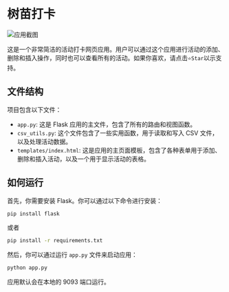 # 树苗打卡

![应用截图](https://xueheng.site:10001/-RF9kvmXtH7/%E6%88%AA%E5%B1%8F2023-06-10%2022.39.17.png)

这是一个非常简洁的活动打卡网页应用。用户可以通过这个应用进行活动的添加、删除和插入操作，同时也可以查看所有的活动。如果你喜欢，请点击`⭐️Star`以示支持。

## 文件结构

项目包含以下文件：

- `app.py`: 这是 Flask 应用的主文件，包含了所有的路由和视图函数。
- `csv_utils.py`: 这个文件包含了一些实用函数，用于读取和写入 CSV 文件，以及处理活动数据。
- `templates/index.html`: 这是应用的主页面模板，包含了各种表单用于添加、删除和插入活动，以及一个用于显示活动的表格。

## 如何运行

首先，你需要安装 Flask。你可以通过以下命令进行安装：

```bash
pip install flask
```

或者

```bash
pip install -r requirements.txt
```

然后，你可以通过运行 `app.py` 文件来启动应用：

```bash
python app.py
```

应用默认会在本地的 9093 端口运行。



